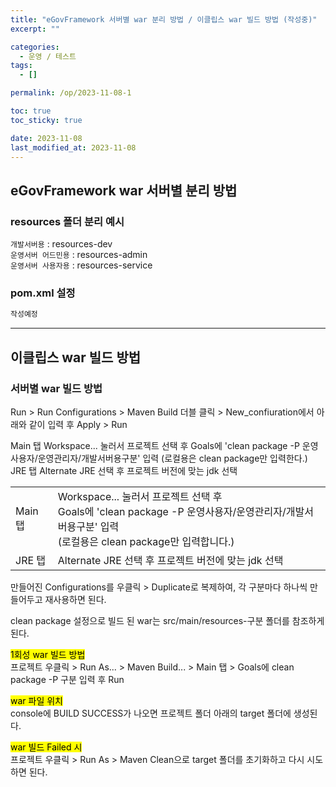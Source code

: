 ```yaml
---
title: "eGovFramework 서버별 war 분리 방법 / 이클립스 war 빌드 방법 (작성중)"
excerpt: ""

categories:
  - 운영 / 테스트
tags:
  - []

permalink: /op/2023-11-08-1

toc: true
toc_sticky: true

date: 2023-11-08
last_modified_at: 2023-11-08
---
```


## eGovFramework war 서버별 분리 방법

### resources 폴더 분리 예시

`개발서버용` : resources-dev  
`운영서버 어드민용`	: resources-admin  
`운영서버 사용자용`	: resources-service

### pom.xml 설정
```xml
작성예정
```

---

## 이클립스 war 빌드 방법

### 서버별 war 빌드 방법
Run > Run Configurations > Maven Build 더블 클릭 > New_confiuration에서 아래와 같이 입력 후 Apply > Run

Main 탭	Workspace... 눌러서 프로젝트 선택 후
Goals에 'clean package -P 운영사용자/운영관리자/개발서버용구분' 입력
(로컬용은 clean package만 입력한다.)
JRE 탭	Alternate JRE 선택 후 프로젝트 버전에 맞는 jdk 선택

<table>
  <tbody>
    <tr>
      <td>Main 탭</td>
      <td>Workspace... 눌러서 프로젝트 선택 후<br>Goals에 'clean package -P 운영사용자/운영관리자/개발서버용구분' 입력<br>(로컬용은 clean package만 입력합니다.)</td>
    </tr>
    <tr>
      <td>JRE 탭</td>
      <td>Alternate JRE 선택 후 프로젝트 버전에 맞는 jdk 선택</td>
    </tr>
  </tbody>
</table>

만들어진 Configurations를 우클릭 > Duplicate로 복제하여, 각 구분마다 하나씩 만들어두고 재사용하면 된다.

clean package 설정으로 빌드 된 war는 src/main/resources-구분 폴더를 참조하게 된다.

<mark>1회성 war 빌드 방법</mark>  
프로젝트 우클릭 > Run As... > Maven Build... > Main 탭 > Goals에 clean package -P 구분 입력 후 Run

<mark>war 파일 위치</mark>  
console에 BUILD SUCCESS가 나오면 프로젝트 폴더 아래의 target 폴더에 생성된다.

<mark>war 빌드 Failed 시</mark>  
프로젝트 우클릭 > Run As > Maven Clean으로 target 폴더를 초기화하고 다시 시도하면 된다.